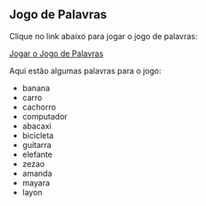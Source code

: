## Jogo de Palavras

Clique no link abaixo para jogar o jogo de palavras:

[Jogar o Jogo de Palavras](https://layoniaemori.github.io/word-game/word_game.html)

Aqui estão algumas palavras para o jogo:
- banana
- carro
- cachorro
- computador
- abacaxi
- bicicleta
- guitarra
- elefante
- zezao
- amanda
- mayara
- layon
